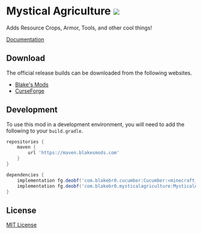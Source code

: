 # Mystical Agriculture  [![](http://cf.way2muchnoise.eu/full_246640_downloads.svg)](https://minecraft.curseforge.com/projects/mystical-agriculture) 

Adds Resource Crops, Armor, Tools, and other cool things!

[Documentation](https://blakesmods.com/docs/mysticalagriculture)

## Download

The official release builds can be downloaded from the following websites.

- [Blake's Mods](https://blakesmods.com/mystical-agriculture/download)
- [CurseForge](https://www.curseforge.com/minecraft/mc-mods/mystical-agriculture)

## Development

To use this mod in a development environment, you will need to add the following to your `build.gradle`.

```groovy
repositories {
    maven {
        url 'https://maven.blakesmods.com'
    }
}

dependencies {
    implementation fg.deobf('com.blakebr0.cucumber:Cucumber:<minecraft_version>-<mod_version>')
    implementation fg.deobf('com.blakebr0.mysticalagriculture:MysticalAgriculture:<minecraft_version>-<mod_version>')
}
```

## License

[MIT License](./LICENSE)
